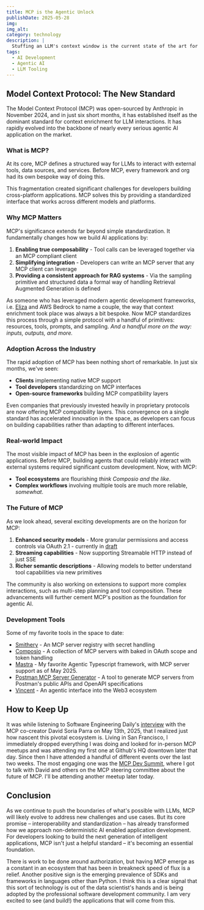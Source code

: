 ```yaml
---
title: MCP is the Agentic Unlock
publishDate: 2025-05-28
img:
img_alt:
category: technology
description: |
  Stuffing an LLM's context window is the current state of the art for agentic applications, now the community has settled on a ubiquitous and interoperable way to do it.
tags:
  - AI Development
  - Agentic AI
  - LLM Tooling
---
```


## Model Context Protocol: The New Standard

The Model Context Protocol (MCP) was open-sourced by Anthropic in November 2024, and in just six short months, it has established itself as the dominant standard for context enrichment for LLM interactions. It has rapidly evolved into the backbone of nearly every serious agentic AI application on the market.

### What is MCP?

At its core, MCP defines a structured way for LLMs to interact with external tools, data sources, and services. Before MCP, every framework and org had its own bespoke way of doing this.

This fragmentation created significant challenges for developers building cross-platform applications. MCP solves this by providing a standardized interface that works across different models and platforms.

### Why MCP Matters

MCP's significance extends far beyond simple standardization. It fundamentally changes how we build AI applications by:

1. **Enabling true composability** - Tool calls can be leveraged together via an MCP compliant client
2. **Simplifying integration** - Developers can write an MCP server that any MCP client can leverage
3. **Providing a consistent approach for RAG systems** - Via the sampling primitive and structured data a formal way of handling Retrieval Augmented Generation is defined

As someone who has leveraged modern agentic development frameworks, i.e. [Eliza](https://github.com/ai16z/eliza) and AWS Bedrock to name a couple, the way that context enrichment took place was always a bit bespoke. Now MCP standardizes this process through a simple protocol with a handful of primitives: resources, tools, prompts, and sampling. _And a handful more on the way: inputs, outputs, and more._

### Adoption Across the Industry

The rapid adoption of MCP has been nothing short of remarkable. In just six months, we've seen:

- **Clients** implementing native MCP support
- **Tool developers** standardizing on MCP interfaces
- **Open-source frameworks** building MCP compatibility layers

Even companies that previously invested heavily in proprietary protocols are now offering MCP compatibility layers. This convergence on a single standard has accelerated innovation in the space, as developers can focus on building capabilities rather than adapting to different interfaces.

### Real-world Impact

The most visible impact of MCP has been in the explosion of agentic applications. Before MCP, building agents that could reliably interact with external systems required significant custom development. Now, with MCP:

- **Tool ecosystems** are flourishing _think Composio and the like_.
- **Complex workflows** involving multiple tools are much more reliable, _somewhat_.

### The Future of MCP

As we look ahead, several exciting developments are on the horizon for MCP:

1. **Enhanced security models** - More granular permissions and access controls via OAuth 2.1 - currently in [draft](https://modelcontextprotocol.io/specification/draft/basic/authorization)
2. **Streaming capabilities** - Now supporting Streamable HTTP instead of just SSE
3. **Richer semantic descriptions** - Allowing models to better understand tool capabilities via new primitives

The community is also working on extensions to support more complex interactions, such as multi-step planning and tool composition. These advancements will further cement MCP's position as the foundation for agentic AI.

### Development Tools

Some of my favorite tools in the space to date:

- [Smithery](https://smithery.ai/) - An MCP server registry with secret handling
- [Composio](https://composio.dev/) - A collection of MCP servers with baked in OAuth scope and token handling
- [Mastra](https://mastra.ai/en/examples/agents/deploying-mcp-server) - My favorite Agentic Typescript framework, with MCP server support as of May 2025.
- [Postman MCP Server Generator](https://www.postman.com/explore/agent-generator) - A tool to generate MCP servers from Postman's public APIs and OpenAPI specifications
- [Vincent](https://docs.heyvincent.ai/documents/AI_Integration.html) - An agentic interface into the Web3 ecosystem

## How to Keep Up

It was while listening to Software Engineering Daily's [interview](https://softwareengineeringdaily.com/2025/05/13/anthropic-and-the-model-context-protocol-with-david-soria-parra/) with the MCP co-creator David Soria Parra on May 13th, 2025, that I realized just how nascent this pivotal ecosystem is. Living in San Francisco, I immediately dropped everything I was doing and looked for in-person MCP meetups and was attending my first one at Github's HQ downtown later that day. Since then I have attended a handful of different events over the last two weeks. The most engaging one was the [MCP Dev Summit](https://mcpdevsummit.ai/), where I got to talk with David and others on the MCP steering committee about the future of MCP. I'll be attending another meetup later today.

## Conclusion

As we continue to push the boundaries of what's possible with LLMs, MCP will likely evolve to address new challenges and use cases. But its core promise – interoperability and standardization – has already transformed how we approach non-deterministic AI enabled application development. For developers looking to build the next generation of intelligent applications, MCP isn't just a helpful standard – it's becoming an essential foundation.

There is work to be done around authorization, but having MCP emerge as a constant in an ecosystem that has been in breakneck speed of flux is a relief. Another positive sign is the emerging prevalence of SDKs and frameworks in languages other than Python. I think this is a clear signal that this sort of technology is out of the data scientist's hands and is being adopted by the professional software development community. I am very excited to see (and build!) the applications that will come from this.

